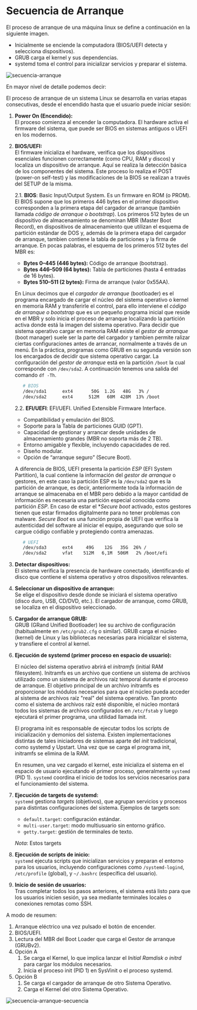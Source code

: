 # Secuencia de Arranque

El proceso de arranque de una máquina linux se define a continuación en la siguiente imagen.

- Inicialmente se enciende la computadora (BIOS/UEFI detecta y selecciona dispositivos).
- GRUB carga el kernel y sus dependencias.
- systemd toma el control para inicializar servicios y preparar el sistema.

![secuencia-arranque](../imagenes/recursos/arranque/secuencia-arranque.png)

En mayor nivel de detalle podemos decir:

El proceso de arranque de un sistema Linux se desarrolla en varias etapas consecutivas, desde el encendido hasta que el usuario puede iniciar sesión:

1. **Power On (Encendido):**  
   El proceso comienza al encender la computadora. El hardware activa el firmware del sistema, que puede ser BIOS en sistemas antiguos o UEFI en los modernos.

2. **BIOS/UEFI:**  
   El firmware inicializa el hardware, verifica que los dispositivos esenciales funcionen correctamente (como CPU, RAM y discos) y localiza un dispositivo de arranque. Aquí se realiza la detección básica de los componentes del sistema. Este proceso lo realiza el POST (power-on self-test) y las modificaciones de la BIOS se realizan a través del SETUP de la misma.

   2.1. **BIOS**: Basic Input/Output System. Es un firmware en ROM (o PROM). El BIOS supone que los primeros 446 bytes en el primer dispositivo corresponden a la primera etapa del cargador de arranque (también llamada _código de arranque o bootstrap_). Los primeros 512 bytes de un dispositivo de almacenamiento se denominan MBR (Master Boot Record), en dispositivos de almacenamiento que utilizan el esquema de partición estándar de DOS y, además de la primera etapa del cargador de arranque, tambien contiene la tabla de particiones y la firma de arranque. En pocas palabras, el esquema de los primeros 512 bytes del MBR es:

   - **Bytes 0–445 (446 bytes):** Código de arranque (bootstrap).
   - **Bytes 446–509 (64 bytes):** Tabla de particiones (hasta 4 entradas de 16 bytes).
   - **Bytes 510–511 (2 bytes):** Firma de arranque (valor 0x55AA).

   En Linux decimos que el _cargador de arranque_ (bootloader) es el programa encargado de cargar el núcleo del sistema operativo o kernel en memoria RAM y transferirle el control, para ello interviene el _código de arranque o bootstrap_ que es un pequeño programa inicial que reside en el MBR y solo inicia el proceso de arranque localizando la partición activa donde está la imagen del sistema operativo. Para decidir que sistema operativo cargar en memoria RAM existe el _gestor de arranque_ (boot manager) suele ser la parte del cargador y tambien permite ralizar ciertas configuraciones antes de arrancar, normalmente a través de un menú. En la práctica, programas como GRUB en su segunda versión son los encargados de decidir que sistema operativo cargar. La configuración del _gestor de arranque_ está en la partición `/boot` la cual corresponde con `/dev/sda2`. A continuación tenemos una salida del comando `df -Th`.

   ```bash
      # BIOS
      /dev/sda1      ext4       50G  1.2G   48G   3% /
      /dev/sda2      ext4      512M   60M  428M  13% /boot
   ```

   2.2. **EFI/UEFI**: EFI/UEFI. Unified Extensible Firmware Interface.

   - Compatibilidad y emulación del BIOS.
   - Soporte para la Tabla de particiones GUID (GPT).
   - Capacidad de gestionar y arrancar desde unidades de almacenamiento grandes (MBR no soporta más de 2 TB).
   - Entorno amigable y flexible, incluyendo capacidades de red.
   - Diseño modular.
   - Opción de “arranque seguro” (Secure Boot).

   A diferencia de BIOS, UEFI presenta la partición _ESP_ (EFI System Partition), la cual contiene la información del _gestor de arranque_ o gestores, en este caso la partición ESP es la `/dev/sda2` que es la partición de arranque, es decir, anteriormente toda la información de arranque se almacenaba en el MBR pero debido a la mayor cantidad de información es necesaria una partición especial conocida como partición _ESP_. En caso de estar el \*_Secure boot_ activado, estos gestores tienen que estar firmados digitalmente para no tener problemas con malware. _Secure Boot_ es una función propia de UEFI que verifica la autenticidad del software al iniciar el equipo, asegurando que solo se cargue código confiable y protegiendo contra amenazas.

   ```bash
      # UEFI
      /dev/sda3      ext4     49G    12G   35G  26% /
      /dev/sda2      vfat    512M   6,1M  506M   2% /boot/efi
   ```

3. **Detectar dispositivos:**  
   El sistema verifica la presencia de hardware conectado, identificando el disco que contiene el sistema operativo y otros dispositivos relevantes.

4. **Seleccionar un dispositivo de arranque:**  
   Se elige el dispositivo desde donde se iniciará el sistema operativo (disco duro, USB, CD/DVD, etc.). El cargador de arranque, como GRUB, se localiza en el dispositivo seleccionado.

5. **Cargador de arranque GRUB:**  
   GRUB (GRand Unified Bootloader) lee su archivo de configuración (habitualmente en `/etc/grub2.cfg` o similar). GRUB carga el núcleo (kernel) de Linux y las bibliotecas necesarias para inicializar el sistema, y transfiere el control al kernel.

6. **Ejecución de systemd (primer proceso en espacio de usuario):**

   El núcleo del sistema operativo abrirá el _initramfs_ (initial RAM filesystem). Initramfs es un archivo que contiene un sistema de archivos utilizado como un sistema de archivos raíz temporal durante el proceso de arranque. El objetivo principal de un archivo initramfs es proporcionar los módulos necesarios para que el núcleo pueda acceder al sistema de archivos raíz "real" del sistema operativo. Tan pronto como el sistema de archivos raíz esté disponible, el núcleo montará todos los sistemas de archivos configurados en `/etc/fstab` y luego ejecutará el primer programa, una utilidad llamada init.

   El programa init es responsable de ejecutar todos los scripts de inicialización y demonios del sistema. Existen implementaciones distintas de tales iniciadores de sistemas aparte del _init_ tradicional, como systemd y Upstart. Una vez que se carga el programa init, initramfs se elimina de la RAM.

   En resumen, una vez cargado el kernel, este inicializa el sistema en el espacio de usuario ejecutando el primer proceso, generalmente `systemd` (PID 1). `systemd` coordina el inicio de todos los servicios necesarios para el funcionamiento del sistema.

7. **Ejecución de targets de systemd:**  
   `systemd` gestiona _targets_ (objetivos), que agrupan servicios y procesos para distintas configuraciones del sistema. Ejemplos de targets son:

   - `default.target`: configuración estándar.
   - `multi-user.target`: modo multiusuario sin entorno gráfico.
   - `getty.target`: gestión de terminales de texto.

   _*Nota*_: Estos targets

8. **Ejecución de scripts de inicio:**  
   `systemd` ejecuta scripts que inicializan servicios y preparan el entorno para los usuarios, incluyendo configuraciones como `/systemd-logind`, `/etc/profile` (global), y `~/.bashrc` (específica del usuario).

9. **Inicio de sesión de usuarios:**  
   Tras completar todos los pasos anteriores, el sistema está listo para que los usuarios inicien sesión, ya sea mediante terminales locales o conexiones remotas como SSH.

A modo de resumen:

1. Arranque eléctrico una vez pulsado el botón de encender.
2. BIOS/UEFI.
3. Lectura del MBR del Boot Loader que carga el Gestor de arranque (GRUBv2).
4. Opción A
   1. Se carga el Kernel, lo que implica lanzar el _Initial Ramdisk o initrd_ para cargar los módulos necesarios.
   2. Inicia el proceso init (PID 1) en SysVinit o el proceso systemd.
5. Opción B
   1. Se carga el cargador de arranque de otro Sistema Operativo.
   2. Carga el Kernel del otro Sistema Operativo.

![secuencia-arranque-secuencia](../imagenes/recursos/arranque/secuencia-arranque-resumen.png)

